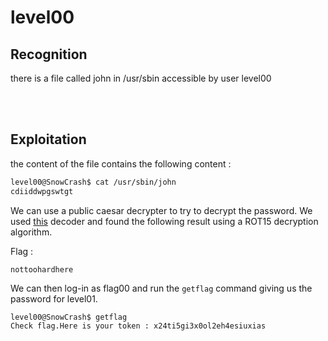 # level00

## Recognition

there is a file called john in /usr/sbin accessible by user level00

</br>
</br>

## Exploitation
the content of the file contains the following content :
```bash
level00@SnowCrash$ cat /usr/sbin/john
cdiiddwpgswtgt
```

We can use a public caesar decrypter to try to decrypt the password.
We used [this](https://www.dcode.fr/caesar-cipher) decoder and found the following result using a ROT15 decryption algorithm.

Flag :
```
nottoohardhere
```

We can then log-in as flag00 and run the `getflag` command giving us the password for level01.
```bash
level00@SnowCrash$ getflag
Check flag.Here is your token : x24ti5gi3x0ol2eh4esiuxias
```